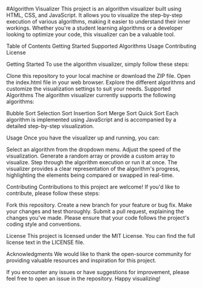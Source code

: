 #Algorithm Visualizer
This project is an algorithm visualizer built using HTML, CSS, and JavaScript. It allows you to visualize the step-by-step execution of various algorithms, making it easier to understand their inner workings. Whether you're a student learning algorithms or a developer looking to optimize your code, this visualizer can be a valuable tool.

Table of Contents
Getting Started
Supported Algorithms
Usage
Contributing
License

Getting Started
To use the algorithm visualizer, simply follow these steps:

Clone this repository to your local machine or download the ZIP file.
Open the index.html file in your web browser.
Explore the different algorithms and customize the visualization settings to suit your needs.
Supported Algorithms
The algorithm visualizer currently supports the following algorithms:

Bubble Sort
Selection Sort
Insertion Sort
Merge Sort
Quick Sort
Each algorithm is implemented using JavaScript and is accompanied by a detailed step-by-step visualization.

Usage
Once you have the visualizer up and running, you can:

Select an algorithm from the dropdown menu.
Adjust the speed of the visualization.
Generate a random array or provide a custom array to visualize.
Step through the algorithm execution or run it at once.
The visualizer provides a clear representation of the algorithm's progress, highlighting the elements being compared or swapped in real-time.

Contributing
Contributions to this project are welcome! If you'd like to contribute, please follow these steps:

Fork this repository.
Create a new branch for your feature or bug fix.
Make your changes and test thoroughly.
Submit a pull request, explaining the changes you've made.
Please ensure that your code follows the project's coding style and conventions.

License
This project is licensed under the MIT License. You can find the full license text in the LICENSE file.

Acknowledgments
We would like to thank the open-source community for providing valuable resources and inspiration for this project.

If you encounter any issues or have suggestions for improvement, please feel free to open an issue in the repository. Happy visualizing!
